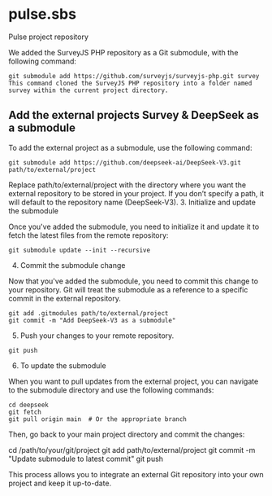 # pulse.sbs
Pulse project repository


We added the SurveyJS PHP repository as a Git submodule, with the following command:
```
git submodule add https://github.com/surveyjs/surveyjs-php.git survey
This command cloned the SurveyJS PHP repository into a folder named survey within the current project directory.
```
## Add the external projects Survey & DeepSeek as a submodule

To add the external project as a submodule, use the following command:
```
git submodule add https://github.com/deepseek-ai/DeepSeek-V3.git path/to/external/project
```
Replace path/to/external/project with the directory where you want the external repository to be stored in your project. If you don’t specify a path, it will default to the repository name (DeepSeek-V3).
3. Initialize and update the submodule

Once you've added the submodule, you need to initialize it and update it to fetch the latest files from the remote repository:
```
git submodule update --init --recursive
```
4. Commit the submodule change

Now that you've added the submodule, you need to commit this change to your repository. Git will treat the submodule as a reference to a specific commit in the external repository.
```
git add .gitmodules path/to/external/project
git commit -m "Add DeepSeek-V3 as a submodule"
```
5. Push your changes to your remote repository.
```
git push
```
6. To update the submodule

When you want to pull updates from the external project, you can navigate to the submodule directory and use the following commands:
```
cd deepseek
git fetch
git pull origin main  # Or the appropriate branch
```
Then, go back to your main project directory and commit the changes:

cd /path/to/your/git/project
git add path/to/external/project
git commit -m "Update submodule to latest commit"
git push

This process allows you to integrate an external Git repository into your own project and keep it up-to-date.
